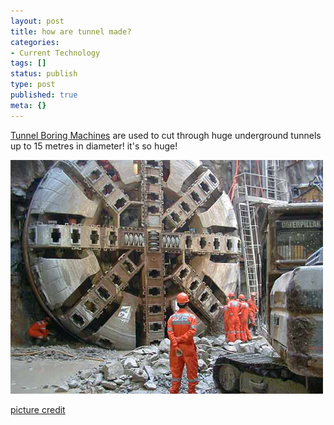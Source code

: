 ```yaml
---
layout: post
title: how are tunnel made?
categories:
- Current Technology
tags: []
status: publish
type: post
published: true
meta: {}
---
```

[Tunnel Boring Machines](http://en.wikipedia.org/wiki/Tunnel_boring_machine) are used to cut through huge underground tunnels up to 15 metres in diameter! it's so huge!

![](/img/tbm.jpg)

[picture credit](http://www.railway-technology.com/projects/dublin-metro/images/5-tunnel-boring-machine.jpg)

